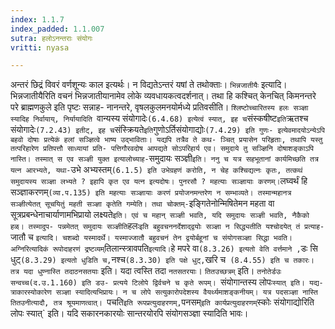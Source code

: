 ```yaml
---
index: 1.1.7
index_padded: 1.1.007
sutra: हलोऽनन्तराः संयोगः
vritti: nyasa

---
```

अन्तरं छिद्रं विवरं वर्णशून्यः काल इत्यर्थः। न विद्यतेऽन्तरं यषां ते
तथोक्ताः। `भिन्नजातीयैः` इत्यादि। भिन्नजातीयैरिति वचनं भिन्नजातीयानामेव लोके व्यवधायकत्वदर्शनात्। तथा हि कश्चित् केनचित् किमनन्तरे परे ब्राह्मणकुले इति पृष्टः सन्नाह- नानन्तरे, वृषलकुलमनयोर्मध्ये प्रतिवसीति। `श्लिष्टोच्चारितस्य हलः सञ्ज्ञा स्यादिह निर्वायाय्, निर्यायादिति `वान्यस्य संयोगादेः` (6.4.68) इत्येत्वं स्यात्, इह च `संस्कषीष्ट` इति `ऋतश्च संयोगादेः` (7.2.43) इतीट्, इह च
`संस्क्रियते` इति `गुणोऽर्तिसंयोगाद्योः` (7.4.29) इति गुणः- इत्येवमादयोऽन्येऽपि बहवो दोषाः प्रत्येकं हलां सञ्ज्ञित्वे भाष्य उद्भाविताः। यद्यपि तत्रैव ते कथ-
ञ्चित् प्रयासेन परिहृताः, तथापि यस्तु तत्परिहारेण प्रतिपत्तौ साध्यायां प्रति-
पत्तिगौरवदोष आपद्यते सोऽपरिहार्य एव। समुदाये तु सञ्ज्ञिनि दोषाशङ्काऽपि नास्ति। तस्मात् स एव सञ्ज्ञी युक्त इत्यालोच्याह- `समुदायः सञ्ज्ञी` इति। ननु च यत्र
सहभूतानां कार्यमिच्छति तत्र यत्न आरभ्यते, यथा- `उभे अभ्यस्तम्` (6.1.5) इति
उभेग्रहणं करोति, न चेह कश्चिद्यत्नः कृतः, तत्कथं समुदायस्य सञ्ज्ञा लभ्यते ?
इहापि कृत एव यत्न इत्यदोषः। पुनरसौ ? महत्याः सञ्ज्ञायाः करणम्। `लघ्वर्थं हि
सञ्ज्ञाकरणम्` (व्या.प.135) इति महत्याः सञ्ज्ञायाः करणं प्रयोजनमन्तरेण न सम्भाव्यते। तस्मान्महानत्र सञ्ज्ञीत्येतत् सूचयितुं महती सञ्ज्ञा कृतेति गम्येति। तथा
चोक्तम्- `इङ्गितेनोन्मिषितेमन महता वा सूत्रप्रबन्धेनाचार्याणामभिप्रायो लक्ष्यते` इति। एवं च महान् सञ्ज्ञी भवति, यदि समुदायः सञ्ज्ञी भवति, नैकैको हळ्। तस्मादुप-
पन्नमेतत् समुदायः सञ्ज्ञीति `हलः` इति बहुवचननर्देशाद्द्वयोः सञ्ज्ञा न सिद्ध्यतीति यश्चोदयेत् तं प्रत्याह- `जातौ च ` इत्यादि। चशब्दो यस्मादर्थे। यस्माज्जातौ बहुवचनं तेन द्वयोर्बहूनां च संयोगसञ्ज्ञा सिद्धा भवति। अग्निरित्यादिकं रूपोदाहरणं
द्रष्टव्यम् `तिलान्स्त्रावपति` इत्यादि। `हे मपरे वा` (8.3.26) इत्यतो वेति वर्त्तमाने , `डः सि धुट्` (8.3.29) इत्यतो धुडिति च, `नश्च` (8.3.30) इति पक्षे धुट्,
`खरि च` (8.4.55) इति च तकारः। तत्र यदा धुण्नास्ति तदाठनसतयाः` इति। यदा त्वस्ति तदा `नतसतरयाः`। `तितउच्छत्रम्` इति। `तनोतेर्डउः सन्वच्च(द.उ.1.160) इति डउ-
प्रत्यये टिलोपे द्विर्वचने च कृते रूपम्। `संयोगान्तस्य लोपः`स्यात् इति। यद्य-
त्राकारस्योकारेण सञ्ज्ञा स्यादित्यभिप्रायः। न च लोपे सत्युकारोपदेशस्य वैयर्थ्यमाशङ्कनीयम्। यत्र पदसञ्ज्ञा नास्ति तितउनीत्यादौ, तत्र श्रूयमाणत्वात्। `पचति` इति
रूपप्रत्युदाहरणम्, `पनसम्` इति कार्यप्रत्युदाहरणम् `स्कोः संयोगाद्योरिति लोपः
स्यात्` इति। यदि सकारनकारयोः सान्तरयोरपि संयोगसञ्ज्ञा स्यादिति भावः।